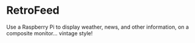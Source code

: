 # RetroFeed

Use a Raspberry Pi to display weather, news, and other information, on a composite monitor... vintage style!
